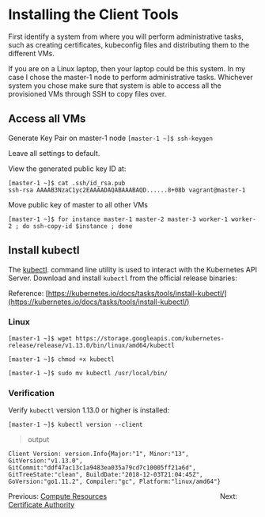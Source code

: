 # Installing the Client Tools

First identify a system from where you will perform administrative tasks, such as creating certificates, kubeconfig files and distributing them to the different VMs.

If you are on a Linux laptop, then your laptop could be this system. In my case I chose the master-1 node to perform administrative tasks. Whichever system you chose make sure that system is able to access all the provisioned VMs through SSH to copy files over.

## Access all VMs

Generate Key Pair on master-1 node
`[master-1 ~]$ ssh-keygen`

Leave all settings to default.

View the generated public key ID at:

```
[master-1 ~]$ cat .ssh/id_rsa.pub
ssh-rsa AAAAB3NzaC1yc2EAAAADAQABAAABAQD......8+08b vagrant@master-1
```

Move public key of master to all other VMs

```
[master-1 ~]$ for instance master-1 master-2 master-3 worker-1 worker-2 ; do ssh-copy-id $instance ; done
```


## Install kubectl

The [kubectl](https://kubernetes.io/docs/tasks/tools/install-kubectl). command line utility is used to interact with the Kubernetes API Server. Download and install `kubectl` from the official release binaries:

Reference: [https://kubernetes.io/docs/tasks/tools/install-kubectl/](https://kubernetes.io/docs/tasks/tools/install-kubectl/)

### Linux

```
[master-1 ~]$ wget https://storage.googleapis.com/kubernetes-release/release/v1.13.0/bin/linux/amd64/kubectl
```

```
[master-1 ~]$ chmod +x kubectl
```

```
[master-1 ~]$ sudo mv kubectl /usr/local/bin/
```

### Verification

Verify `kubectl` version 1.13.0 or higher is installed:

```
[master-1 ~]$ kubectl version --client
```

> output

```
Client Version: version.Info{Major:"1", Minor:"13", GitVersion:"v1.13.0", GitCommit:"ddf47ac13c1a9483ea035a79cd7c10005ff21a6d", GitTreeState:"clean", BuildDate:"2018-12-03T21:04:45Z", GoVersion:"go1.11.2", Compiler:"gc", Platform:"linux/amd64"}
```

Previous: [Compute Resources](02-compute-resources.md)```				                 ```Next: [Certificate Authority](04-certificate-authority.md)
